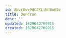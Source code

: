 ```yaml
---
id: AWvrOwx9dCJKLiNd8oKSv
title: Dendron
desc: ''
updated: 1629642700815
created: 1629642700815
---
```



